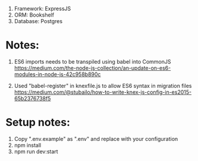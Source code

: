 1. Framework: ExpressJS
2. ORM: Bookshelf 
3. Database: Postgres


# Notes: 

1. ES6 imports needs to be transpiled using babel into CommonJS
https://medium.com/the-node-js-collection/an-update-on-es6-modules-in-node-js-42c958b890c

2. Used "babel-register" in knexfile.js to allow ES6 syntax in migration files
https://medium.com/@stubailo/how-to-write-knex-js-config-in-es2015-65b2376738f5



# Setup notes:

1. Copy ".env.example" as ".env" and replace with your configuration
2. npm install
3. npm run dev:start